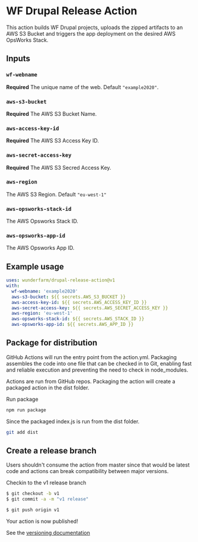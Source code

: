# WF Drupal Release Action

This action builds WF Drupal projects, uploads the zipped artifacts to an AWS S3 Bucket and triggers the app deployment on the desired AWS OpsWorks Stack.

## Inputs

### `wf-webname`
**Required** The unique name of the web. Default `"example2020"`.  

### `aws-s3-bucket`
**Required** The AWS S3 Bucket Name.  

### `aws-access-key-id`
**Required** The AWS S3 Access Key ID.  

### `aws-secret-access-key`
**Required** The AWS S3 Secred Access Key.  

### `aws-region`
The AWS S3 Region. Default `"eu-west-1"`  

### `aws-opsworks-stack-id`
The AWS Opsworks Stack ID.  

### `aws-opsworks-app-id`
The AWS Opsworks App ID.  

## Example usage
```yaml
uses: wunderfarm/drupal-release-action@v1
with:
  wf-webname: 'example2020'
  aws-s3-bucket: ${{ secrets.AWS_S3_BUCKET }}
  aws-access-key-id: ${{ secrets.AWS_ACCESS_KEY_ID }}
  aws-secret-access-key: ${{ secrets.AWS_SECRET_ACCESS_KEY }}
  aws-region: 'eu-west-1'
  aws-opsworks-stack-id: ${{ secrets.AWS_STACK_ID }}
  aws-opsworks-app-id: ${{ secrets.AWS_APP_ID }}
```

## Package for distribution

GitHub Actions will run the entry point from the action.yml. Packaging assembles the code into one file that can be checked in to Git, enabling fast and reliable execution and preventing the need to check in node_modules.

Actions are run from GitHub repos.  Packaging the action will create a packaged action in the dist folder.

Run package

```bash
npm run package
```

Since the packaged index.js is run from the dist folder.

```bash
git add dist
```

## Create a release branch

Users shouldn't consume the action from master since that would be latest code and actions can break compatibility between major versions.

Checkin to the v1 release branch

```bash
$ git checkout -b v1
$ git commit -a -m "v1 release"
```

```bash
$ git push origin v1
```

Your action is now published!

See the [versioning documentation](https://github.com/actions/toolkit/blob/master/docs/action-versioning.md)